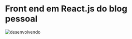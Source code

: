 # Front end em React.js do blog pessoal

![desenvolvendo](https://img.shields.io/badge/status-desenvolvendo-orange)
